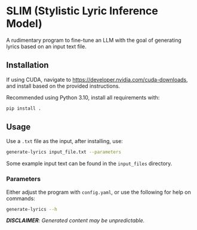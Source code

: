 # SLIM (Stylistic Lyric Inference Model)
A rudimentary program to fine-tune an LLM with the goal of generating lyrics based on an input text file.

## Installation
If using CUDA, navigate to https://developer.nvidia.com/cuda-downloads, and install based on the provided instructions.

Recommended using Python 3.10, install all requirements with:
```bash
pip install .
```

## Usage
Use a `.txt` file as the input, after installing, use:
```bash
generate-lyrics input_file.txt --parameters
```
Some example input text can be found in the `input_files` directory.

### Parameters
Either adjust the program with `config.yaml`, or use the following for help on commands: 
```bash
generate-lyrics --h
```

***DISCLAIMER**:  Generated content may be unpredictable.*

